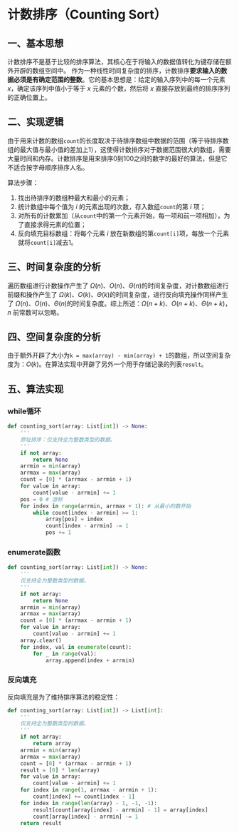 # 计数排序（Counting Sort）

## 一、基本思想

计数排序不是基于比较的排序算法，其核心在于将输入的数据值转化为键存储在额外开辟的数组空间中。 作为一种线性时间复杂度的排序，计数排序**要求输入的数据必须是有确定范围的整数**。它的基本思想是：给定的输入序列中的每一个元素 $x$，确定该序列中值小于等于 $x$ 元素的个数，然后将 $x$ 直接存放到最终的排序序列的正确位置上。

## 二、实现逻辑

由于用来计数的数组`count`的长度取决于待排序数组中数据的范围（等于待排序数组的最大值与最小值的差加上1），这使得计数排序对于数据范围很大的数组，需要大量时间和内存。计数排序是用来排序0到100之间的数字的最好的算法，但是它不适合按字母顺序排序人名。

算法步骤：
1. 找出待排序的数组种最大和最小的元素；
2. 统计数组中每个值为 $i$ 的元素出现的次数，存入数组`count`的第 $i$ 项；
3. 对所有的计数累加（从`count`中的第一个元素开始，每一项和前一项相加），为了直接求得元素的位置；
4. 反向填充目标数组：将每个元素 $i$ 放在新数组的第`count[i]`项，每放一个元素就将`count[i]`减去1。

## 三、时间复杂度的分析

遍历数组进行计数操作产生了 $\Omega(n)$、$O(n)$、$\Theta(n)$的时间复杂度，对计数数组进行前缀和操作产生了 $\Omega(k)$、$O(k)$、$\Theta(k)$的时间复杂度，进行反向填充操作同样产生了 $\Omega(n)$、$O(n)$、$\Theta(n)$的时间复杂度。综上所述：$\Omega(n+k)$、$O(n+k)$、$\Theta(n+k)$，$n$ 前常数可以忽略。

## 四、空间复杂度的分析

由于额外开辟了大小为`k = max(array) - min(array) + 1`的数组，所以空间复杂度为：$O(k)$。在算法实现中开辟了另外一个用于存储记录的列表`result`。

## 五、算法实现

### while循环

```python
def counting_sort(array: List[int]) -> None:
    '''
    原址排序：仅支持全为整数类型的数据。
    '''
    if not array:
        return None
    arrmin = min(array)
    arrmax = max(array)
    count = [0] * (arrmax - arrmin + 1)
    for value in array:
        count[value - arrmin] += 1
    pos = 0 # 游标
    for index in range(arrmin, arrmax + 1): # 从最小的数开始
        while count[index - arrmin] >= 1:
            array[pos] = index
            count[index - arrmin] -= 1
            pos += 1
```

### enumerate函数

```python
def counting_sort(array: List[int]) -> None:
    '''
    仅支持全为整数类型的数据。
    '''
    if not array:
        return None
    arrmin = min(array)
    arrmax = max(array)
    count = [0] * (arrmax - arrmin + 1)
    for value in array:
        count[value - arrmin] += 1
    array.clear()
    for index, val in enumerate(count):
        for _ in range(val):
            array.append(index + arrmin)
```

### 反向填充

反向填充是为了维持排序算法的稳定性：

```python
def counting_sort(array: List[int]) -> List[int]:
    '''
    仅支持全为整数类型的数据。
    '''
    if not array:
        return array
    arrmin = min(array)
    arrmax = max(array)
    count = [0] * (arrmax - arrmin + 1)
    result = [0] * len(array)
    for value in array:
        count[value - arrmin] += 1
    for index in range(1, arrmax - arrmin + 1):
        count[index] += count[index - 1]
    for index in range(len(array) - 1, -1, -1):
        result[count[array[index] - arrmin] - 1] = array[index]
        count[array[index] - arrmin] -= 1
    return result
```